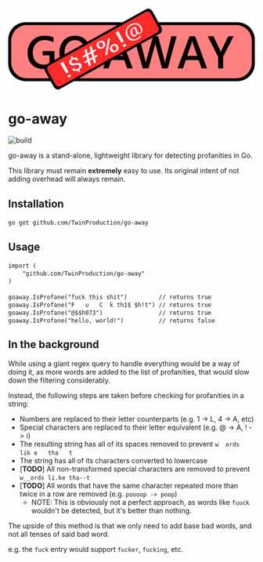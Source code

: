 ![go-away](/.github/assets/go-away.png)

# go-away

![build](https://github.com/TwinProduction/go-away/workflows/build/badge.svg)

go-away is a stand-alone, lightweight library for detecting profanities in Go.

This library must remain **extremely** easy to use. Its original intent of not adding overhead will always remain.


## Installation

```
go get github.com/TwinProduction/go-away
```


## Usage

```golang
import (
	"github.com/TwinProduction/go-away"
)

goaway.IsProfane("fuck this shit")         // returns true
goaway.IsProfane("F   u   C  k th1$ $h!t") // returns true
goaway.IsProfane("@$$h073")                // returns true
goaway.IsProfane("hello, world!")          // returns false
```


## In the background

While using a giant regex query to handle everything would be a way of doing it, as more words 
are added to the list of profanities, that would slow down the filtering considerably.

Instead, the following steps are taken before checking for profanities in a string:

- Numbers are replaced to their letter counterparts (e.g. 1 -> L, 4 -> A, etc)
- Special characters are replaced to their letter equivalent (e.g. @ -> A, ! -> i)
- The resulting string has all of its spaces removed to prevent `w  ords  lik e   tha   t`
- The string has all of its characters converted to lowercase
- [**TODO**] All non-transformed special characters are removed to prevent `w__ords li.ke tha--t`
- [**TODO**] All words that have the same character repeated more than twice in a row are removed (e.g. `poooop -> poop`)
    - NOTE: This is obviously not a perfect approach, as words like `fuuck` wouldn't be detected, but it's better than nothing.
    

The upside of this method is that we only need to add base bad words, and not all tenses of said bad word.

e.g. the `fuck` entry would support `fucker`, `fucking`, etc.
